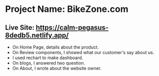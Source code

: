 # Project Name: BikeZone.com

## Live Site: https://calm-pegasus-8dedb5.netlify.app/

* On Home Page, details about the product.
* On Review components, I showed what our customer's say about us.
* I used rechart to make dashboard.
* On blogs, I answered two question.
* On About, I wrote about the website owner.



